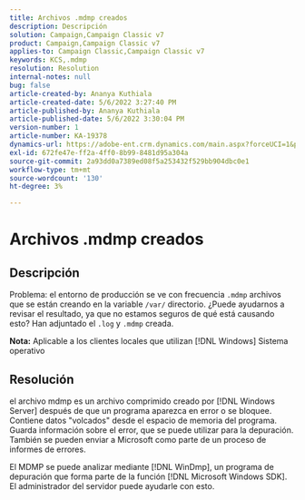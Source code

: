 ```yaml
---
title: Archivos .mdmp creados
description: Descripción
solution: Campaign,Campaign Classic v7
product: Campaign,Campaign Classic v7
applies-to: Campaign Classic,Campaign Classic v7
keywords: KCS,.mdmp
resolution: Resolution
internal-notes: null
bug: false
article-created-by: Ananya Kuthiala
article-created-date: 5/6/2022 3:27:40 PM
article-published-by: Ananya Kuthiala
article-published-date: 5/6/2022 3:30:04 PM
version-number: 1
article-number: KA-19378
dynamics-url: https://adobe-ent.crm.dynamics.com/main.aspx?forceUCI=1&pagetype=entityrecord&etn=knowledgearticle&id=9830300e-51cd-ec11-a7b5-6045bd00dca1
exl-id: 672fe47e-ff2a-4ff0-8b99-8481d95a304a
source-git-commit: 2a93dd0a7389ed08f5a253432f529bb904dbc0e1
workflow-type: tm+mt
source-wordcount: '130'
ht-degree: 3%

---
```


# Archivos .mdmp creados

## Descripción

Problema: el entorno de producción se ve con frecuencia `.mdmp` archivos que se están creando en la variable `/var/` directorio. ¿Puede ayudarnos a revisar el resultado, ya que no estamos seguros de qué está causando esto? Han adjuntado el `.log` y `.mdmp` creada.

<b>Nota:</b> Aplicable a los clientes locales que utilizan [!DNL Windows] Sistema operativo



## Resolución


el archivo mdmp es un archivo comprimido creado por [!DNL Windows Server] después de que un programa aparezca en error o se bloquee. Contiene datos &quot;volcados&quot; desde el espacio de memoria del programa. Guarda información sobre el error, que se puede utilizar para la depuración. También se pueden enviar a Microsoft como parte de un proceso de informes de errores.

El MDMP se puede analizar mediante [!DNL WinDmp], un programa de depuración que forma parte de la función [!DNL Microsoft Windows SDK]. El administrador del servidor puede ayudarle con esto.
